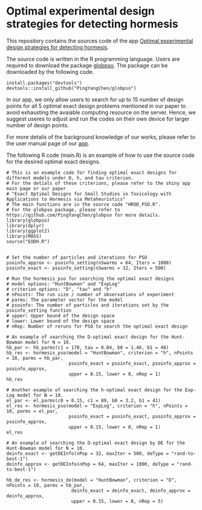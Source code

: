 # Optimal experimental design strategies for detecting hormesis
This repository contains the sources code of the app [Optimal experimental design strategies for detecting hormesis](https://brianwu.shinyapps.io/hormesis_ed_pso/).

The source code is written in the R programming language. Users are required to download the package [globpso](https://github.com/willgertsch/SingleObjApp/blob/main/app.R).
The package can be downloaded by the following code. 

    install.packages("devtools")
    devtools::install_github("PingYangChen/globpso")

In our app, we only allow users to search for up to 15 number of design points for all 5 optimal exact design problems mentioned in our paper to avoid exhausting the avaiable computing resource on the server. 
Hence, we suggest useres to adjust and run the codes on their own device for larger number of design points.

For more details of the background knowledge of our works, please refer to the user manual page of our [app](https://brianwu.shinyapps.io/hormesis_ed_pso/). 

The following R code (main.R) is an example of how to use the source code for the desired optimal exact designs. 

    # This is an example code for finding optimal exact designs for different models under D, h, and tau criterion.
    # For the detials of these criterions, please refer to the shiny app main page or our paper 
    # "Exact Optimal Designs for Small Studies in Toxicology with Applications to Hormesis via Metaheuristics"
    # The main functions are in the source code "HROD_PSO.R".
    # For the globpso package, please refer to https://github.com/PingYangChen/globpso for more details.
    library(globpso)
    library(dplyr)
    library(ggplot2)
    library(MASS)
    source("EODH.R")
    
    
    # Set the number of particles and iterations for PSO
    psoinfo_approx <- psoinfo_setting(nSwarms = 64, Iters = 1000)
    psoinfo_exact <- psoinfo_setting(nSwarms = 32, Iters = 500)
    
    # Run the hormesis_pso for searching the optimal exact designs
    # model options: "HuntBowman" and "ExpLog"
    # criterion options: "D", "tau" and "h"
    # nPoints: The run size / number of observations of experiment
    # parms: The parameter vector for the model
    # psoinfo: The number of particles and iterations set by the psoinfo_setting function
    # upper: Upper bound of the design space
    # lower: Lower bound of the design space
    # nRep: Number of reruns for PSO to search the optimal exact design
    
    # An example of searching the D-optimal exact design for the Hunt-Bowman model for N = 10.
    hb_par <- hb_parms(c1 = 170, tau = 0.04, b0 = 1.46, b1 = 40)
    hb_res <- hormesis_pso(model = "HuntBowman", criterion = "h", nPoints = 10, parms = hb_par, 
                           psoinfo_exact = psoinfo_exact, psoinfo_approx = psoinfo_approx, 
                           upper = 0.15, lower = 0, nRep = 1)
    hb_res
    
    # Another example of searching the h-optimal exact design for the Exp-Log model for N = 10.
    el_par <- el_parms(c0 = 0.15, c1 = 89, b0 = 3.2, b1 = 41)
    el_res <- hormesis_pso(model = "ExpLog", criterion = "h", nPoints = 10, parms = el_par, 
                           psoinfo_exact = psoinfo_exact, psoinfo_approx = psoinfo_approx,  
                           upper = 0.15, lower = 0, nRep = 1)
    el_res
        
    # An example of searching the D-optimal exact design by DE for the Hunt-Bowman model for N = 10. 
    deinfo_exact <- getDEInfo(nPop = 32, maxIter = 500, deType = "rand-to-best-1")
    deinfo_approx <- getDEInfo(nPop = 64, maxIter = 1000, deType = "rand-to-best-1")
        
    hb_de_res <- hormesis_de(model = "HuntBowman", criterion = "D", nPoints = 10, parms = hb_par, 
                            deinfo_exact = deinfo_exact, deinfo_approx = deinfo_approx, 
                            upper = 0.15, lower = 0, nRep = 5)
            

